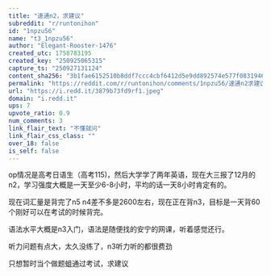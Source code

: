 ```yaml
---
title: "速通n2，求建议"
subreddit: "r/runtonihon"
id: "1npzu56"
name: "t3_1npzu56"
author: "Elegant-Rooster-1476"
created_utc: 1758783195
created_key: "250925065315"
capture_ts: "250927131124"
content_sha256: "3b1fae6152510b8ddf7ccc4cbf6412d5e9dd892574e577f0831946b5d3e23c12"
permalink: "https://reddit.com/r/runtonihon/comments/1npzu56/速通n2求建议/"
url: "https://i.redd.it/3879b73fd9rf1.jpeg"
domain: "i.redd.it"
ups: 7
upvote_ratio: 0.9
num_comments: 3
link_flair_text: "不懂就问"
link_flair_css_class: ""
over_18: false
is_self: false
---
```


op情况是高考日语生（高考115)，然后大学学了两年英语，现在大三报了12月的n2，学习强度大概是一天至少6-8小时，平均的话一天8小时肯定有的。

现在词汇量是背完了n5
n4差不多是2600左右，现在正在背n3，目标是一天背60个刚好可以在考试的时候背完。

语法水平大概是n3入门，语法是随便找的安宁的网课，听着感觉还行。

听力问题有点大，太久没练了，n3听力听的都很费劲

只想暂时当个做题蛆通过考试，求建议
